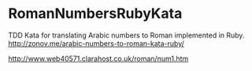 # RomanNumbersRubyKata
TDD Kata for translating Arabic numbers to Roman implemented in Ruby.
http://zonov.me/arabic-numbers-to-roman-kata-ruby/

http://www.web40571.clarahost.co.uk/roman/num1.htm
